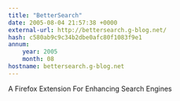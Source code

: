 ```yaml
---
title: "BetterSearch"
date: 2005-08-04 21:57:38 +0000
external-url: http://bettersearch.g-blog.net/
hash: c580ab9c9c34b2dbe0afc80f1083f9e1
annum:
    year: 2005
    month: 08
hostname: bettersearch.g-blog.net
---
```


A Firefox Extension For Enhancing Search Engines
